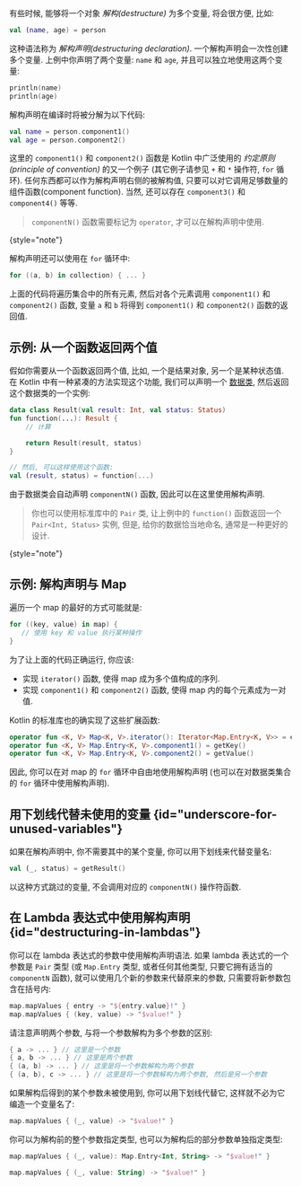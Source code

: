 [//]: # (title: 解构声明)

有些时候, 能够将一个对象 *解构(destructure)* 为多个变量, 将会很方便, 比如:

```kotlin
val (name, age) = person
```

这种语法称为 *解构声明(destructuring declaration)*. 一个解构声明会一次性创建多个变量.
上例中你声明了两个变量: `name` 和 `age`, 并且可以独立地使用这两个变量:

```kotlin
println(name)
println(age)
```

解构声明在编译时将被分解为以下代码:

```kotlin
val name = person.component1()
val age = person.component2()
```

这里的 `component1()` 和 `component2()` 函数是 Kotlin 中广泛使用的 *约定原则(principle of convention)* 的又一个例子
(其它例子请参见 `+` 和 `*` 操作符, `for` 循环).
任何东西都可以作为解构声明右侧的被解构值, 只要可以对它调用足够数量的组件函数(component function).
当然, 还可以存在 `component3()` 和 `component4()` 等等.

> `componentN()` 函数需要标记为 `operator`, 才可以在解构声明中使用.
>
{style="note"}

解构声明还可以使用在 `for` 循环中:

```kotlin
for ((a, b) in collection) { ... }
```

上面的代码将遍历集合中的所有元素, 然后对各个元素调用 `component1()` 和 `component2()` 函数, 变量 `a` 和 `b` 将得到 `component1()` 和 `component2()` 函数的返回值.

## 示例: 从一个函数返回两个值

假如你需要从一个函数返回两个值, 比如, 一个是结果对象, 另一个是某种状态值.
在 Kotlin 中有一种紧凑的方法实现这个功能, 我们可以声明一个 [数据类](data-classes.md),
然后返回这个数据类的一个实例:

```kotlin
data class Result(val result: Int, val status: Status)
fun function(...): Result {
    // 计算

    return Result(result, status)
}

// 然后, 可以这样使用这个函数:
val (result, status) = function(...)
```

由于数据类会自动声明 `componentN()` 函数, 因此可以在这里使用解构声明.

> 你也可以使用标准库中的 `Pair` 类, 让上例中的 `function()` 函数返回一个 `Pair<Int, Status>` 实例,
> 但是, 给你的数据恰当地命名, 通常是一种更好的设计.
>
{style="note"}

## 示例: 解构声明与 Map

遍历一个 map 的最好的方式可能就是:

```kotlin
for ((key, value) in map) {
   // 使用 key 和 value 执行某种操作
}
```

为了让上面的代码正确运行, 你应该:

* 实现 `iterator()` 函数, 使得 map 成为多个值构成的序列.
* 实现 `component1()` 和 `component2()` 函数, 使得 map 内的每个元素成为一对值.

Kotlin 的标准库也的确实现了这些扩展函数:

```kotlin
operator fun <K, V> Map<K, V>.iterator(): Iterator<Map.Entry<K, V>> = entrySet().iterator()
operator fun <K, V> Map.Entry<K, V>.component1() = getKey()
operator fun <K, V> Map.Entry<K, V>.component2() = getValue()
```

因此, 你可以在对 map 的 `for` 循环中自由地使用解构声明
(也可以在对数据类集合的 `for` 循环中使用解构声明).

## 用下划线代替未使用的变量 {id="underscore-for-unused-variables"}

如果在解构声明中, 你不需要其中的某个变量, 你可以用下划线来代替变量名:

```kotlin
val (_, status) = getResult()
```

以这种方式跳过的变量, 不会调用对应的 `componentN()` 操作符函数.

## 在 Lambda 表达式中使用解构声明 {id="destructuring-in-lambdas"}

你可以在 lambda 表达式的参数中使用解构声明语法. 如果 lambda 表达式的一个参数是 `Pair` 类型
(或 `Map.Entry` 类型, 或者任何其他类型, 只要它拥有适当的 `componentN` 函数),
就可以使用几个新的参数来代替原来的参数, 只需要将新参数包含在括号内:

```kotlin
map.mapValues { entry -> "${entry.value}!" }
map.mapValues { (key, value) -> "$value!" }
```

请注意声明两个参数, 与将一个参数解构为多个参数的区别:

```kotlin
{ a -> ... } // 这里是一个参数
{ a, b -> ... } // 这里是两个参数
{ (a, b) -> ... } // 这里是将一个参数解构为两个参数
{ (a, b), c -> ... } // 这里是将一个参数解构为两个参数, 然后是另一个参数
```

如果解构后得到的某个参数未被使用到, 你可以用下划线代替它, 这样就不必为它编造一个变量名了:

```kotlin
map.mapValues { (_, value) -> "$value!" }
```

你可以为解构前的整个参数指定类型, 也可以为解构后的部分参数单独指定类型:

```kotlin
map.mapValues { (_, value): Map.Entry<Int, String> -> "$value!" }

map.mapValues { (_, value: String) -> "$value!" }
```
